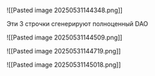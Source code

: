 
![[Pasted image 20250531144348.png]]


Эти 3 строчки сгенерируют полноценный DAO 



![[Pasted image 20250531144509.png]]


![[Pasted image 20250531144719.png]]


![[Pasted image 20250531145018.png]]





